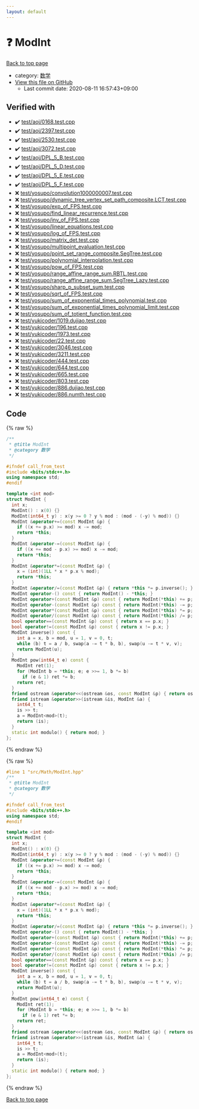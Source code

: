 ```yaml
---
layout: default
---
```


<!-- mathjax config similar to math.stackexchange -->
<script type="text/javascript" async
  src="https://cdnjs.cloudflare.com/ajax/libs/mathjax/2.7.5/MathJax.js?config=TeX-MML-AM_CHTML">
</script>
<script type="text/x-mathjax-config">
  MathJax.Hub.Config({
    TeX: { equationNumbers: { autoNumber: "AMS" }},
    tex2jax: {
      inlineMath: [ ['$','$'] ],
      processEscapes: true
    },
    "HTML-CSS": { matchFontHeight: false },
    displayAlign: "left",
    displayIndent: "2em"
  });
</script>

<script type="text/javascript" src="https://cdnjs.cloudflare.com/ajax/libs/jquery/3.4.1/jquery.min.js"></script>
<script src="https://cdn.jsdelivr.net/npm/jquery-balloon-js@1.1.2/jquery.balloon.min.js" integrity="sha256-ZEYs9VrgAeNuPvs15E39OsyOJaIkXEEt10fzxJ20+2I=" crossorigin="anonymous"></script>
<script type="text/javascript" src="../../../assets/js/copy-button.js"></script>
<link rel="stylesheet" href="../../../assets/css/copy-button.css" />


# :question: ModInt

<a href="../../../index.html">Back to top page</a>

* category: <a href="../../../index.html#6e65831863dbf272b7a65cd8df1a440d">数学</a>
* <a href="{{ site.github.repository_url }}/blob/master/src/Math/ModInt.hpp">View this file on GitHub</a>
    - Last commit date: 2020-08-11 16:57:43+09:00




## Verified with

* :heavy_check_mark: <a href="../../../verify/test/aoj/0168.test.cpp.html">test/aoj/0168.test.cpp</a>
* :heavy_check_mark: <a href="../../../verify/test/aoj/2397.test.cpp.html">test/aoj/2397.test.cpp</a>
* :heavy_check_mark: <a href="../../../verify/test/aoj/2530.test.cpp.html">test/aoj/2530.test.cpp</a>
* :heavy_check_mark: <a href="../../../verify/test/aoj/3072.test.cpp.html">test/aoj/3072.test.cpp</a>
* :heavy_check_mark: <a href="../../../verify/test/aoj/DPL_5_B.test.cpp.html">test/aoj/DPL_5_B.test.cpp</a>
* :heavy_check_mark: <a href="../../../verify/test/aoj/DPL_5_D.test.cpp.html">test/aoj/DPL_5_D.test.cpp</a>
* :heavy_check_mark: <a href="../../../verify/test/aoj/DPL_5_E.test.cpp.html">test/aoj/DPL_5_E.test.cpp</a>
* :heavy_check_mark: <a href="../../../verify/test/aoj/DPL_5_F.test.cpp.html">test/aoj/DPL_5_F.test.cpp</a>
* :x: <a href="../../../verify/test/yosupo/convolution1000000007.test.cpp.html">test/yosupo/convolution1000000007.test.cpp</a>
* :x: <a href="../../../verify/test/yosupo/dynamic_tree_vertex_set_path_composite.LCT.test.cpp.html">test/yosupo/dynamic_tree_vertex_set_path_composite.LCT.test.cpp</a>
* :x: <a href="../../../verify/test/yosupo/exp_of_FPS.test.cpp.html">test/yosupo/exp_of_FPS.test.cpp</a>
* :x: <a href="../../../verify/test/yosupo/find_linear_recurrence.test.cpp.html">test/yosupo/find_linear_recurrence.test.cpp</a>
* :x: <a href="../../../verify/test/yosupo/inv_of_FPS.test.cpp.html">test/yosupo/inv_of_FPS.test.cpp</a>
* :x: <a href="../../../verify/test/yosupo/linear_equations.test.cpp.html">test/yosupo/linear_equations.test.cpp</a>
* :x: <a href="../../../verify/test/yosupo/log_of_FPS.test.cpp.html">test/yosupo/log_of_FPS.test.cpp</a>
* :x: <a href="../../../verify/test/yosupo/matrix_det.test.cpp.html">test/yosupo/matrix_det.test.cpp</a>
* :x: <a href="../../../verify/test/yosupo/multipoint_evaluation.test.cpp.html">test/yosupo/multipoint_evaluation.test.cpp</a>
* :x: <a href="../../../verify/test/yosupo/point_set_range_composite.SegTree.test.cpp.html">test/yosupo/point_set_range_composite.SegTree.test.cpp</a>
* :x: <a href="../../../verify/test/yosupo/polynomial_interpolation.test.cpp.html">test/yosupo/polynomial_interpolation.test.cpp</a>
* :x: <a href="../../../verify/test/yosupo/pow_of_FPS.test.cpp.html">test/yosupo/pow_of_FPS.test.cpp</a>
* :x: <a href="../../../verify/test/yosupo/range_affine_range_sum.RBTL.test.cpp.html">test/yosupo/range_affine_range_sum.RBTL.test.cpp</a>
* :x: <a href="../../../verify/test/yosupo/range_affine_range_sum.SegTree_Lazy.test.cpp.html">test/yosupo/range_affine_range_sum.SegTree_Lazy.test.cpp</a>
* :x: <a href="../../../verify/test/yosupo/sharp_p_subset_sum.test.cpp.html">test/yosupo/sharp_p_subset_sum.test.cpp</a>
* :x: <a href="../../../verify/test/yosupo/sqrt_of_FPS.test.cpp.html">test/yosupo/sqrt_of_FPS.test.cpp</a>
* :x: <a href="../../../verify/test/yosupo/sum_of_exponential_times_polynomial.test.cpp.html">test/yosupo/sum_of_exponential_times_polynomial.test.cpp</a>
* :x: <a href="../../../verify/test/yosupo/sum_of_exponential_times_polynomial_limit.test.cpp.html">test/yosupo/sum_of_exponential_times_polynomial_limit.test.cpp</a>
* :x: <a href="../../../verify/test/yosupo/sum_of_totient_function.test.cpp.html">test/yosupo/sum_of_totient_function.test.cpp</a>
* :x: <a href="../../../verify/test/yukicoder/1019.dujiao.test.cpp.html">test/yukicoder/1019.dujiao.test.cpp</a>
* :x: <a href="../../../verify/test/yukicoder/196.test.cpp.html">test/yukicoder/196.test.cpp</a>
* :x: <a href="../../../verify/test/yukicoder/1973.test.cpp.html">test/yukicoder/1973.test.cpp</a>
* :x: <a href="../../../verify/test/yukicoder/22.test.cpp.html">test/yukicoder/22.test.cpp</a>
* :x: <a href="../../../verify/test/yukicoder/3046.test.cpp.html">test/yukicoder/3046.test.cpp</a>
* :x: <a href="../../../verify/test/yukicoder/3211.test.cpp.html">test/yukicoder/3211.test.cpp</a>
* :x: <a href="../../../verify/test/yukicoder/444.test.cpp.html">test/yukicoder/444.test.cpp</a>
* :x: <a href="../../../verify/test/yukicoder/644.test.cpp.html">test/yukicoder/644.test.cpp</a>
* :x: <a href="../../../verify/test/yukicoder/665.test.cpp.html">test/yukicoder/665.test.cpp</a>
* :x: <a href="../../../verify/test/yukicoder/803.test.cpp.html">test/yukicoder/803.test.cpp</a>
* :x: <a href="../../../verify/test/yukicoder/886.dujiao.test.cpp.html">test/yukicoder/886.dujiao.test.cpp</a>
* :x: <a href="../../../verify/test/yukicoder/886.numth.test.cpp.html">test/yukicoder/886.numth.test.cpp</a>


## Code

<a id="unbundled"></a>
{% raw %}
```cpp
/**
 * @title ModInt
 * @category 数学
 */

#ifndef call_from_test
#include <bits/stdc++.h>
using namespace std;
#endif

template <int mod>
struct ModInt {
  int x;
  ModInt() : x(0) {}
  ModInt(int64_t y) : x(y >= 0 ? y % mod : (mod - (-y) % mod)) {}
  ModInt &operator+=(const ModInt &p) {
    if ((x += p.x) >= mod) x -= mod;
    return *this;
  }
  ModInt &operator-=(const ModInt &p) {
    if ((x += mod - p.x) >= mod) x -= mod;
    return *this;
  }
  ModInt &operator*=(const ModInt &p) {
    x = (int)(1LL * x * p.x % mod);
    return *this;
  }
  ModInt &operator/=(const ModInt &p) { return *this *= p.inverse(); }
  ModInt operator-() const { return ModInt() - *this; }
  ModInt operator+(const ModInt &p) const { return ModInt(*this) += p; }
  ModInt operator-(const ModInt &p) const { return ModInt(*this) -= p; }
  ModInt operator*(const ModInt &p) const { return ModInt(*this) *= p; }
  ModInt operator/(const ModInt &p) const { return ModInt(*this) /= p; }
  bool operator==(const ModInt &p) const { return x == p.x; }
  bool operator!=(const ModInt &p) const { return x != p.x; }
  ModInt inverse() const {
    int a = x, b = mod, u = 1, v = 0, t;
    while (b) t = a / b, swap(a -= t * b, b), swap(u -= t * v, v);
    return ModInt(u);
  }
  ModInt pow(int64_t e) const {
    ModInt ret(1);
    for (ModInt b = *this; e; e >>= 1, b *= b)
      if (e & 1) ret *= b;
    return ret;
  }
  friend ostream &operator<<(ostream &os, const ModInt &p) { return os << p.x; }
  friend istream &operator>>(istream &is, ModInt &a) {
    int64_t t;
    is >> t;
    a = ModInt<mod>(t);
    return (is);
  }
  static int modulo() { return mod; }
};

```
{% endraw %}

<a id="bundled"></a>
{% raw %}
```cpp
#line 1 "src/Math/ModInt.hpp"
/**
 * @title ModInt
 * @category 数学
 */

#ifndef call_from_test
#include <bits/stdc++.h>
using namespace std;
#endif

template <int mod>
struct ModInt {
  int x;
  ModInt() : x(0) {}
  ModInt(int64_t y) : x(y >= 0 ? y % mod : (mod - (-y) % mod)) {}
  ModInt &operator+=(const ModInt &p) {
    if ((x += p.x) >= mod) x -= mod;
    return *this;
  }
  ModInt &operator-=(const ModInt &p) {
    if ((x += mod - p.x) >= mod) x -= mod;
    return *this;
  }
  ModInt &operator*=(const ModInt &p) {
    x = (int)(1LL * x * p.x % mod);
    return *this;
  }
  ModInt &operator/=(const ModInt &p) { return *this *= p.inverse(); }
  ModInt operator-() const { return ModInt() - *this; }
  ModInt operator+(const ModInt &p) const { return ModInt(*this) += p; }
  ModInt operator-(const ModInt &p) const { return ModInt(*this) -= p; }
  ModInt operator*(const ModInt &p) const { return ModInt(*this) *= p; }
  ModInt operator/(const ModInt &p) const { return ModInt(*this) /= p; }
  bool operator==(const ModInt &p) const { return x == p.x; }
  bool operator!=(const ModInt &p) const { return x != p.x; }
  ModInt inverse() const {
    int a = x, b = mod, u = 1, v = 0, t;
    while (b) t = a / b, swap(a -= t * b, b), swap(u -= t * v, v);
    return ModInt(u);
  }
  ModInt pow(int64_t e) const {
    ModInt ret(1);
    for (ModInt b = *this; e; e >>= 1, b *= b)
      if (e & 1) ret *= b;
    return ret;
  }
  friend ostream &operator<<(ostream &os, const ModInt &p) { return os << p.x; }
  friend istream &operator>>(istream &is, ModInt &a) {
    int64_t t;
    is >> t;
    a = ModInt<mod>(t);
    return (is);
  }
  static int modulo() { return mod; }
};

```
{% endraw %}

<a href="../../../index.html">Back to top page</a>

